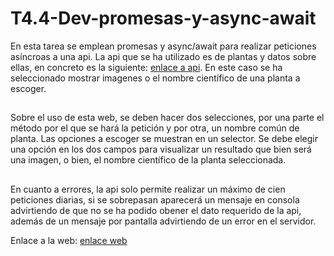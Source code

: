 # T4.4-Dev-promesas-y-async-await
En esta tarea se emplean promesas y async/await para realizar peticiones asíncroas a una api. La api que se ha utilizado es de plantas y datos sobre ellas, en concreto es la siguiente: [enlace a api](https://perenual.com/subscription-api-pricing). En este caso se ha seleccionado mostrar imagenes o el nombre científico de una planta a escoger.
##
Sobre el uso de esta web, se deben hacer dos selecciones, por una parte el método por el que se hará la petición y por otra, un nombre común de planta. Las opciones a escoger se muestran en un selector. Se debe elegir una opción en los dos campos para visualizar un resultado que bien será una imagen, o bien, el nombre científico de la planta seleccionada.
##
En cuanto a errores, la api solo permite realizar un máximo de cien peticiones diarias, si se sobrepasan aparecerá un mensaje en consola advirtiendo de que no se ha podido obener el dato requerido de la api, además de un mensaje por pantalla advirtiendo de un error en el servidor.

Enlace a la web: [enlace web](https://danielasestelod.github.io/index.html)


